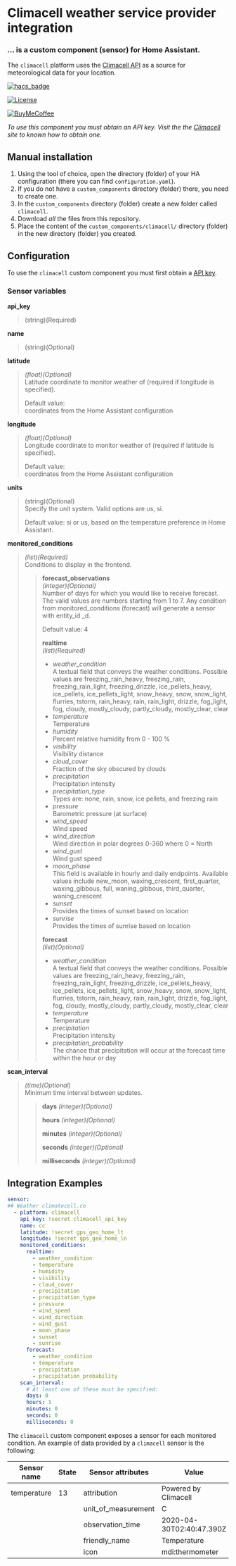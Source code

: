 # Climacell weather service provider integration
### ... is a custom component (sensor) for Home Assistant.<br>

The `climacell` platform uses the <a href="https://www.climacell.co/weather-api/docs/" target="_blank">Climacell API</a> as a source for meteorological data for your location.

[![hacs_badge](https://img.shields.io/badge/HACS-Default-orange.svg)](https://github.com/custom-components/hacs)

[![License][license-shield]](LICENSE.md)

[![BuyMeCoffee][buymecoffeebadge]][buymecoffee]

_To use this component you must obtain an API key. Visit the the <a href="https://www.climacell.co/weather-api" target="_blank">Climacell</a> site to known how to obtain one._

## Manual installation

1. Using the tool of choice, open the directory (folder) of your HA configuration (there you can find `configuration.yaml`).
2. If you do not have a `custom_components` directory (folder) there, you need to create one.
3. In the `custom_components` directory (folder) create a new folder called `climacell`.
4. Download _all_ the files from this repository.
5. Place the content of the `custom_components/climacell/` directory (folder) in the new directory (folder) you created.

## Configuration
To use the `climacell` custom component you must first obtain a <a href="https://www.climacell.co/weather-api/pricing/">API key</a>. 

### Sensor variables

**api_key**
>(string)(Required)<br>

**name**
>(string)(Optional)<br>

**latitude**
>*(float)(Optional)*<br>
>Latitude coordinate to monitor weather of (required if longitude is specified).
>                      
>Default value:<br>
>coordinates from the Home Assistant configuration

**longitude**
>*(float)(Optional)*<br>
>Longitude coordinate to monitor weather of (required if latitude is specified).
> 
>Default value:<br>
>coordinates from the Home Assistant configuration

**units**
>(string)(Optional)<br>
>Specify the unit system. Valid options are us, si.
>
>Default value:
>si or us, based on the temperature preference in Home Assistant.

**monitored_conditions**
>*(list)(Required)*<br>
>Conditions to display in the frontend.
>
>>**forecast_observations**<br>
>>*(integer)(Optional)*<br>
>>Number of days for which you would like to receive forecast. The valid values are numbers starting from 1 to 7.
>>Any condition from monitored_conditions (forecast) will generate a sensor with entity_id <condition>_<day>d. 
>>
>>Default value: 4
>> 
>>**realtime**<br>
>>*(list)(Required)*<br>
>>
>>- *weather_condition*<br>
A textual field that conveys the weather conditions. Possible values are freezing_rain_heavy, freezing_rain,
freezing_rain_light, freezing_drizzle, ice_pellets_heavy, ice_pellets, ice_pellets_light, snow_heavy, snow, 
snow_light, flurries, tstorm, rain_heavy, rain, rain_light, drizzle, fog_light, fog, cloudy, mostly_cloudy, 
partly_cloudy, mostly_clear, clear
>>- *temperature*<br>
Temperature
>>- *humidity*<br>
Percent relative humidity from 0 - 100 %
>>- *visibility*<br>
Visibility distance
>>- *cloud_cover*<br>
Fraction of the sky obscured by clouds
>>- *precipitation*<br>
Precipitation intensity
>>- *precipitation_type*<br>
Types are: none, rain, snow, ice pellets, and freezing rain
>>- *pressure*<br>
Barometric pressure (at surface)
>>- *wind_speed*<br>
Wind speed
>>- *wind_direction*<br>
Wind direction in polar degrees 0-360 where 0 = North
>>- *wind_gust*<br>
Wind gust speed
>>- *moon_phase*<br>
This field is available in hourly and daily endpoints. Available values include new_moon, waxing_crescent,
first_quarter, waxing_gibbous, full, waning_gibbous, third_quarter, waning_crescent
>>- *sunset*<br>
Provides the times of sunset based on location
>>- *sunrise*<br>
Provides the times of sunrise based on location
>>
>>**forecast**<br>
>>*(list)(Optional)*<br>
>>
>>- *weather_condition*<br>
A textual field that conveys the weather conditions. Possible values are freezing_rain_heavy, freezing_rain,
freezing_rain_light, freezing_drizzle, ice_pellets_heavy, ice_pellets, ice_pellets_light, snow_heavy, snow, 
snow_light, flurries, tstorm, rain_heavy, rain, rain_light, drizzle, fog_light, fog, cloudy, mostly_cloudy, 
partly_cloudy, mostly_clear, clear
>>- *temperature*<br>
Temperature
>>- *precipitation*<br>
Precipitation intensity
>>- *precipitation_probability*<br>
The chance that precipitation will occur at the forecast time within the hour or day

**scan_interval**
>*(time)(Optional)*<br>
>Minimum time interval between updates.
>>
>>**days**
>>*(integer)(Optional)*
>>
>>**hours**
>>*(integer)(Optional)*
>>
>>**minutes**
>>*(integer)(Optional)*
>>
>>**seconds**
>>*(integer)(Optional)*
>>
>>**milliseconds**
>>*(integer)(Optional)*

## Integration Examples

```yaml
sensor:
## Weather climatecell.co
  - platform: climacell
    api_key: !secret climacell_api_key
    name: cc
    latitude: !secret gps_geo_home_lt
    longitude: !secret gps_geo_home_ln
    monitored_conditions:
      realtime:
        - weather_condition
        - temperature
        - humidity
        - visibility
        - cloud_cover
        - precipitation
        - precipitation_type
        - pressure
        - wind_speed
        - wind_direction
        - wind_gust
        - moon_phase
        - sunset
        - sunrise
      forecast:
        - weather_condition
        - temperature
        - precipitation
        - precipitation_probability
    scan_interval:
      # At least one of these must be specified:
      days: 0
      hours: 1
      minutes: 0
      seconds: 0
      milliseconds: 0
```

The `climacell` custom component exposes a sensor for each monitored condition.
An example of data provided by a `climacell` sensor is the following:

| **Sensor name** | **State** | **Sensor attributes** | **Value**                |
|-----------------|-----------|-----------------------|--------------------------|
| temperature     | 13        | attribution           | Powered by Climacell     |
|                 |           | unit_of_measurement   | C                        |
|                 |           | observation_time      | 2020-04-30T02:40:47.390Z |
|                 |           | friendly_name         | Temperature              |
|                 |           | icon                  | mdi:thermometer          |


[license-shield]:https://img.shields.io/github/license/r-renato/ha-climacell-weather
[buymecoffee]: https://www.buymeacoffee.com/0D3WbkKrn
[buymecoffeebadge]: https://img.shields.io/badge/buy%20me%20a%20coffee-donate-yellow?style=for-the-badge